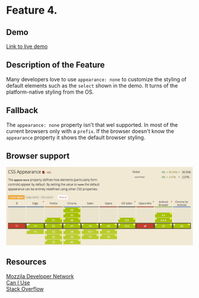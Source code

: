 # Feature 4.

## Demo
[Link to live demo](https://dandevri.github.io/minor-bt/week-2/feature-4/feature-4.html)

## Description of the Feature
Many developers love to use `appearance: none` to customize the styling of default elements such as the `select` shown in the demo. It turns of the platform-native styling from the OS.

## Fallback
The `appearance: none` property isn't that wel supported. In most of the current browsers only with a `prefix`. If the browser doesn't know the `appearance` property it shows the default browser styling.

## Browser support
![Browser Support](img/feature4-browsersupport.png)

## Resources
[Mozzila Developer Network](https://developer.mozilla.org/en-US/docs/Web/CSS/appearance)  
[Can I Use](http://caniuse.com/#search=appearance)  
[Stack Overflow](https://stackoverflow.com/questions/18440019/ie-firefox-custom-drop-down-could-not-remove-native-arrows)
